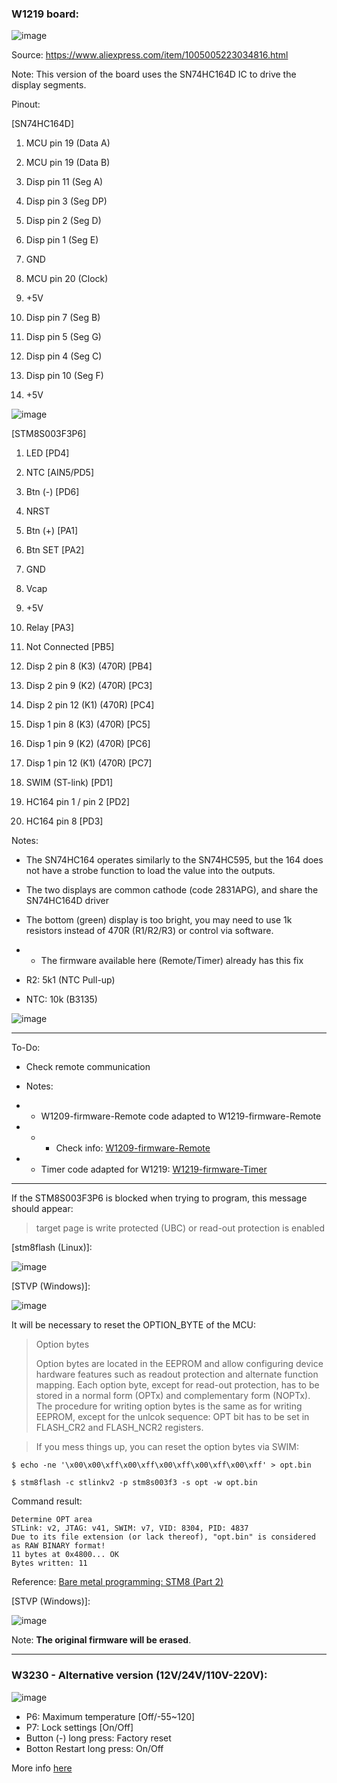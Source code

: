 ### W1219 board:

![image](https://raw.githubusercontent.com/rtek1000/W1209-firmware-modified/master/W1219/W1219-firmware-Dual-display/Doc/Dual_display.jpg)

Source: https://www.aliexpress.com/item/1005005223034816.html

Note: This version of the board uses the SN74HC164D IC to drive the display segments.

Pinout:

[SN74HC164D]
1. MCU pin 19 (Data A)
2. MCU pin 19 (Data B)
3. Disp pin 11 (Seg A)
4. Disp pin 3 (Seg DP)
5. Disp pin 2 (Seg D)
6. Disp pin 1 (Seg E)
7. GND

8. MCU pin 20 (Clock)
9. +5V
10. Disp pin 7 (Seg B)
11. Disp pin 5 (Seg G)
12. Disp pin 4 (Seg C)
13. Disp pin 10 (Seg F)
14. +5V

![image](https://raw.githubusercontent.com/rtek1000/W1209-firmware-modified/master/W1219/W1219-firmware-Dual-display/Doc/SN74HC164D.png)


[STM8S003F3P6]
1. LED [PD4]
2. NTC [AIN5/PD5]
3. Btn (-) [PD6]
4. NRST
5. Btn (+) [PA1]
6. Btn SET [PA2]
7. GND
8. Vcap
9. +5V
10. Relay [PA3]

11. Not Connected [PB5]
12. Disp 2 pin 8 (K3) (470R) [PB4]
13. Disp 2 pin 9 (K2) (470R) [PC3]
14. Disp 2 pin 12 (K1) (470R) [PC4]
15. Disp 1 pin 8 (K3) (470R) [PC5]
16. Disp 1 pin 9 (K2) (470R) [PC6]
17. Disp 1 pin 12 (K1) (470R) [PC7]
18. SWIM (ST-link) [PD1]
19. HC164 pin 1 / pin 2 [PD2]
20. HC164 pin 8 [PD3]

Notes:
- The SN74HC164 operates similarly to the SN74HC595, but the 164 does not have a strobe function to load the value into the outputs.

- The two displays are common cathode (code 2831APG), and share the SN74HC164D driver

- The bottom (green) display is too bright, you may need to use 1k resistors instead of 470R (R1/R2/R3) or control via software.
- - The firmware available here (Remote/Timer) already has this fix

- R2: 5k1 (NTC Pull-up)
- NTC: 10k (B3135)
  
![image](https://raw.githubusercontent.com/rtek1000/W1209-firmware-modified/master/W1219/W1219-firmware-Dual-display/Doc/W1219_Displays.png)

----------

To-Do:
- Check remote communication

- Notes:
- - W1209-firmware-Remote code adapted to W1219-firmware-Remote
- - - Check info: [W1209-firmware-Remote](https://github.com/rtek1000/W1209-firmware-modified/tree/master/W1209/W1209-firmware-Remote) 
- - Timer code adapted for W1219: [W1219-firmware-Timer](https://github.com/rtek1000/W1209-firmware-modified/tree/master/W1219/W1219-firmware-Timer)

----------

If the STM8S003F3P6 is blocked when trying to program, this message should appear:

> target page is write protected (UBC) or read-out protection is enabled

[stm8flash (Linux)]:

![image](https://raw.githubusercontent.com/rtek1000/W1209-firmware-modified/master/W1209/W1209-firmware-Timer/Doc/MCU_write_protected.png)

[STVP (Windows)]:

![image](https://raw.githubusercontent.com/rtek1000/W1209-firmware-modified/master/W1209/W1209-firmware-Timer/Doc/Chip_protected.png)


It will be necessary to reset the OPTION_BYTE of the MCU:

>Option bytes
>
>Option bytes are located in the EEPROM and allow configuring device hardware features such as readout protection and alternate function mapping. Each option byte, except for read-out protection, has to be stored in a normal form (OPTx) and complementary form (NOPTx). The procedure for writing option bytes is the same as for writing EEPROM, except for the unlcok sequence: OPT bit has to be set in FLASH_CR2 and FLASH_NCR2 registers.

>If you mess things up, you can reset the option bytes via SWIM:

```$ echo -ne '\x00\x00\xff\x00\xff\x00\xff\x00\xff\x00\xff' > opt.bin```

```$ stm8flash -c stlinkv2 -p stm8s003f3 -s opt -w opt.bin```


Command result:
```
Determine OPT area
STLink: v2, JTAG: v41, SWIM: v7, VID: 8304, PID: 4837
Due to its file extension (or lack thereof), "opt.bin" is considered as RAW BINARY format!
11 bytes at 0x4800... OK
Bytes written: 11
```

Reference: [Bare metal programming: STM8 (Part 2) ](https://lujji.github.io/blog/bare-metal-programming-stm8-part2/)

[STVP (Windows)]:

![image](https://raw.githubusercontent.com/rtek1000/W1209-firmware-modified/master/W1209/W1209-firmware-Timer/Doc/Chip_unprotected.png)

Note: **The original firmware will be erased**.

----------

### W3230 - Alternative version (12V/24V/110V-220V):
![image](https://raw.githubusercontent.com/rtek1000/W1209-firmware-modified/master/W3220/W3230-firmware-Dual-display/Doc/W3230.png)

- P6: Maximum temperature [Off/-55~120]
- P7: Lock settings [On/Off]
- Button (-) long press: Factory reset
- Botton Restart long press: On/Off

More info [here](https://github.com/rtek1000/W1209-firmware-modified/tree/master/W3220/W3230-firmware-Dual-display)

